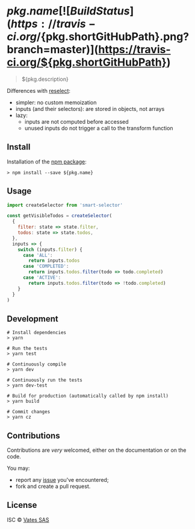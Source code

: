# ${pkg.name} [![Build Status](https://travis-ci.org/${pkg.shortGitHubPath}.png?branch=master)](https://travis-ci.org/${pkg.shortGitHubPath})

> ${pkg.description}

Differences with [reselect](https://github.com/reactjs/reselect):

- simpler: no custom memoization
- inputs (and their selectors): are stored in objects, not arrays
- lazy:
   - inputs are not computed before accessed
   - unused inputs do not trigger a call to the transform function

## Install

Installation of the [npm package](https://npmjs.org/package/${pkg.name}):

```
> npm install --save ${pkg.name}
```

## Usage

```js
import createSelector from 'smart-selector'

const getVisibleTodos = createSelector(
  {
    filter: state => state.filter,
    todos: state => state.todos,
  },
  inputs => {
    switch (inputs.filter) {
      case 'ALL':
        return inputs.todos
      case 'COMPLETED':
        return inputs.todos.filter(todo => todo.completed)
      case 'ACTIVE':
        return inputs.todos.filter(todo => !todo.completed)
    }
  }
)
```

## Development

```
# Install dependencies
> yarn

# Run the tests
> yarn test

# Continuously compile
> yarn dev

# Continuously run the tests
> yarn dev-test

# Build for production (automatically called by npm install)
> yarn build

# Commit changes
> yarn cz
```

## Contributions

Contributions are *very* welcomed, either on the documentation or on
the code.

You may:

- report any [issue](https://github.com/vatesfr/xo-web/issues)
  you've encountered;
- fork and create a pull request.

## License

ISC © [Vates SAS](https://vates.fr)
